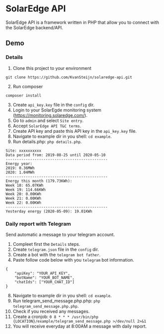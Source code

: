 # SolarEdge API
SolarEdge API is a framework written in PHP that allow you to connect with the SolarEdge backend/API.

## Demo
### Details
1. Clone this project to your environment
```
git clone https://github.com/KvanSteijn/solaredge-api.git
```
2. Run composer
```
composer install
```
3. Create `api_key.key` file in the `config` dir.
4. Login to your SolarEgde monitoring system (https://monitoring.solaredge.com/).
5. Go to `admin` and select `Site entry`.
6. Accept `SolarEdge API T&C terms`.
7. Create API key and paste this API key in the `api_key.key` file.
8. Navigate to example dir in you shell: `cd example`.
9. Run details.php: `php details.php`.

```
Site: xxxxxxxxxx
Data period from: 2019-08-25 until 2020-05-10
----------------------------------------------
Energy year:
2019: 0.36MWh
2020: 1.04MWh
----------------------------------------------
Energy this month (179.73KWh):
Week 18: 65.07KWh
Week 19: 114.66KWh
Week 20: 0.00KWh
Week 21: 0.00KWh
Week 22: 0.00KWh
----------------------------------------------
Yesterday energy (2020-05-09): 19.01KWh
```

### Daily report with Telegram
Send automatic a message to your telegram account.

1. Compleet first the `Details` steps.
2. Create `telegram.json` file in the `config` dir.
3. Create a bot with the `telegram bot father`.
3. Paste follow code below with you `telegram` bot information.
```
{
    "apiKey": "YOUR_API_KEY",
    "botName": "YOUR_BOT_NAME",
    "chatIds": ["YOUR_CHAT_ID"]
}
```
8. Navigate to example dir in you shell: `cd example`.
9. Run telegram_send_message.php.php: `php telegram_send_message.php.php`.
10. Check if you received any messages.
11. Create a cronjob: `0 8 * * * /usr/bin/php {LOCATION}/example/telegram_send_message.php >/dev/null 2>&1`
13. You will receive everyday at 8:00AM a message with daily report.
